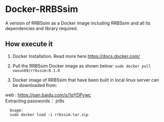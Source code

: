 # Docker-RRBSsim
A version of RRBSsim as a Docker image including RRBSsim and all its dependencies and library required.

How execute it
----------------

1) Docker Installation. Read more here https://docs.docker.com/
2) Pull the RRBSsim Docker image as shown below: 
       `sudo docker pull xwsun89/rrbssim:0.1.0`
       
3) Docker image of RRBSsim that have been built in local linux server can be downloaded from:
 
  web : https://pan.baidu.com/s/1qYDPywc<br>
  Extracting passwords： jn9s <br>

      Usage:
      sudo docker load -i rrbssim.tar.zip

